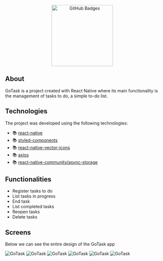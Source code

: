 <div align="center">
  <img width="200" alt="GitHub Badges" src="https://raw.githubusercontent.com/JeffPatricio/gotask_react_native/master/docs/Frame8.png" />
</div>

## About

GoTask is a project created with React Native where its main functionality is the management of tasks to do, a simple to-do list.

## Technologies

The project was developed using the following technologies:

- 📚 [react-native](https://reactnative.dev/)
- 📚 [styled-components](https://styled-components.com/)
- 📚 [react-native-vector-icons](https://github.com/oblador/react-native-vector-icons)
- 📚 [axios](https://github.com/axios/axios)
- 📚 [react-native-community/async-storage](https://github.com/react-native-community/async-storage)

## Functionalities

- Register tasks to do
- List tasks in progress
- End task
- List completed tasks
- Reopen tasks
- Delete tasks

## Screens

Below we can see the entire design of the GoTask app

![GoTask](docs/Frame1.png)
![GoTask](docs/Frame2.png)
![GoTask](docs/Frame3.png)
![GoTask](docs/Frame4.png)
![GoTask](docs/Frame5.png)
![GoTask](docs/Frame7.png)
